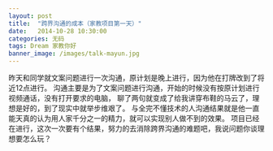 ```yaml
---
layout: post
title:  "跨界沟通的成本（家教项目第一天）"
date:   2014-10-28 10:30:00
categories: 无码
tags: Dream 家教你好
banner_image: /images/talk-mayun.jpg
---
```


昨天和同学就文案问题进行一次沟通，原计划是晚上进行，因为他在打牌改到了将近12点进行。
沟通主要是为了文案问题进行沟通，开始的时候没有按原计划进行视频通话，没有打开要求的电脑，
聊了两句就变成了给我讲穿布鞋的马云了，理想是好的，到了现实中就举步维艰了。
与全完不懂技术的人沟通结果就是他一直能天真的认为用人家千分之一的精力，就可以实现别人做不到的效果。
项目已经在进行，这次一次要有个结果，努力的去消除跨界沟通的难题吧，我说问题你谈理想要怎么玩？

